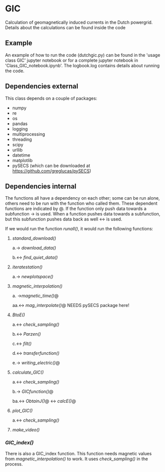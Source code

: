 # GIC
Calculation of geomagnetically induced currents in the Dutch powergrid. Details about the calculations can be found inside the code

## Example
An example of how to run the code (dutchgic.py) can be found in the 'usage class GIC' jupyter notebook or for a complete jupyter notebook in 'Class_GIC_notebook.ipynb'. The logbook.log contains details about running the code.

## Dependencies external
This class depends on a couple of packages:
- numpy
- re
- os
- pandas
- logging
- multiprocessing
- threading
- scipy
- urllib
- datetime
- matplotlib
- pySECS (which can be downloaded at https://github.com/greglucas/pySECS)

## Dependencies internal
The functions all have a dependency on each other; some can be run alone, others need to be run with the function who called them. These dependent functions are indicated by @. If the function only push data towards a subfunction &rarr; is used. When a function pushes data towards a subfunction, but this subfunction pushes data back as well &harr; is used.

If we would run the function *runall()*, it would run the following functions:
1. *standard_download()*

   a.&rarr; *download_data()* 
   
   b.&harr; *find_quiet_data()*
   
2. *iteratestation()*

   a.&rarr; *newplotspace()*
   
3. *magnetic_interpolation()*

   a. &rarr;*magnetic_time()*@
   
      aa.&harr; *mag_interpolate()*@ NEEDS pySECS package here!
      
4. *BtoE()*

   a.&harr; *check_sampling()*
   
   b.&harr; *Parzen()*
   
   c.&harr; *filt()*
   
   d.&harr; *transferfunction()*
   
   e.&rarr; *writing_electric()*@
   
5. *calculate_GIC()*

   a.&harr; *check_sampling()*
   
   b.&rarr; *GICfunction()*@
   
      ba.&harr; *ObtainJ()*@ &harr; *calcE()*@
         
6. *plot_GIC()*
 
   a.&harr; *check_sampling()*
    
7. *make_video()*
 

### *GIC_index()*
There is also a GIC_index function. This function needs magnetic values from *magnetic_interpolation()* to work. It uses *check_sampling()* in the process.
